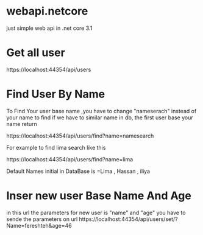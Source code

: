 # webapi.netcore
just simple web api in .net core 3.1

# Get all user 
https://localhost:44354/api/users

# Find User By Name 
To Find Your user base name ,you have to change "nameserach" instead of your name to find
if we have to similar name in db, the first user base your name return

https://localhost:44354/api/users/find?name=namesearch

For example to find lima search like this 

https://localhost:44354/api/users/find?name=lima

Default Names initial in DataBase is =Lima , Hassan , iliya

# Inser new user Base Name And Age
in this url the parameters for new user is "name" and "age"
you have to sende the parameters on url
https://localhost:44354/api/users/set/?Name=fereshteh&age=46

